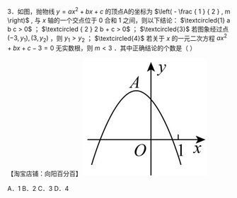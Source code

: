 3．如图，抛物线 $y = a x ^ { 2 } + b x + c$ 的顶点A的坐标为 $\left( - \frac { 1 } { 2 } , m \right)$ , 与 $x$ 轴的一个交点位于 0 合和 1 之间，则以下结论： $\textcircled{1} a b c > 0$ ； $\textcircled { 2 } 2 b + c > 0$ ； $\textcircled{3}$ 若图象经过点 $\left( - 3 , { y } _ { 1 } \right) , \left( 3 , { y } _ { 2 } \right)$ ，则 $y _ { 1 } > y _ { 2 }$ ； $\textcircled{4}$ 若关于 $x$ 的一元二次方程 $a x ^ { 2 } + b x + c - 3 = 0$ 无实数根，则 $m < 3$ ．其中正确结论的个数是（ ）

【淘宝店铺：向阳百分百】
![](<../../qs_image_DB/专题3-4__二次函数选填压轴7类常考热点问题（解析版）_/d278a526b9cca6742b8b7571a3c6b570fef35068bc9353840e5b600ceffe4388.jpg>)

A．1 B．2 C．3 D．4
